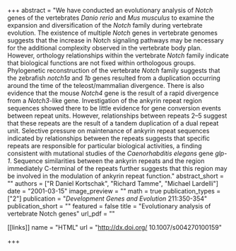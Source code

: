 +++
abstract = "We have conducted an evolutionary analysis of *Notch* genes of the vertebrates *Danio rerio* and *Mus musculus* to examine the expansion and diversification of the *Notch* family during vertebrate evolution. The existence of multiple *Notch* genes in vertebrate genomes suggests that the increase in Notch signaling pathways may be necessary for the additional complexity observed in the vertebrate body plan. However, orthology relationships within the vertebrate *Notch* family indicate that biological functions are not fixed within orthologous groups. Phylogenetic reconstruction of the vertebrate *Notch* family suggests that the zebrafish *notch1a* and *1b* genes resulted from a duplication occurring around the time of the teleost/mammalian divergence. There is also evidence that the mouse *Notch4* gene is the result of a rapid divergence from a *Notch3*-like gene. Investigation of the ankyrin repeat region sequences showed there to be little evidence for gene conversion events between repeat units. However, relationships between repeats 2–5 suggest that these repeats are the result of a tandem duplication of a dual repeat unit. Selective pressure on maintenance of ankyrin repeat sequences indicated by relationships between the repeats suggests that specific repeats are responsible for particular biological activities, a finding consistent with mutational studies of the *Caenorhabditis elegans* gene *glp-1*. Sequence similarities between the ankyrin repeats and the region immediately C-terminal of the repeats further suggests that this region may be involved in the modulation of ankyrin repeat function."
abstract_short = ""
authors = ["R Daniel Kortschak", "Richard Tamme", "Michael Lardelli"]
date = "2001-03-15"
image_preview = ""
math = true
publication_types = ["2"]
publication = "*Development Genes and Evolution* 211:350-354"
publication_short = ""
featured = false
title = "Evolutionary analysis of vertebrate Notch genes"
url_pdf = ""

[[links]]
name = "HTML"
url = "http://dx.doi.org/ 10.1007/s004270100159"

+++

